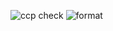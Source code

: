 ![ccp check](https://github.com/jackcenter/motor_platform/actions/workflows/cpp_check.yaml/badge.svg) 
![format](https://github.com/jackcenter/motor_platform/actions/workflows/format.yaml/badge.svg)
